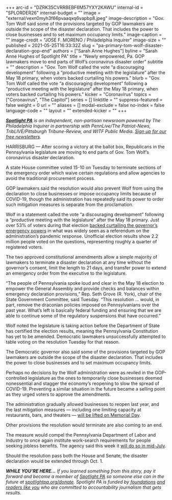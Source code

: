 +++
arc-id = "DZRK35CVRRBEBF6M57YXY2KAWU"
internal-id = "SPLORDER26"
internal-budget = ""
image = "external/vexn0myh3f66pvaaqxq6vapbp8.jpeg"
image-description = "Gov. Tom Wolf said some of the provisions targeted by GOP lawmakers are outside the scope of the disaster declaration. That includes the power to close businesses and to set maximum occupancy limits."
image-caption = ""
image-credit = "JOSE F. MORENO / Philadelphia Inquirer"
image-size = ""
published = 2021-05-25T16:33:32Z
slug = "pa-primary-tom-wolf-disaster-declaration-gop-end"
authors = ["Sarah Anne Hughes"]
byline = "Sarah Anne Hughes of Spotlight PA"
title = "Newly empowered, Pa. GOP lawmakers move to end parts of Wolf’s coronavirus disaster order"
subtitle = ""
description = "Gov. Tom Wolf called the vote “a discouraging development” following a “productive meeting with the legislature” after the May 18 primary, when voters backed curtailing his powers."
blurb = "Gov. Tom Wolf called the vote “a discouraging development” following a “productive meeting with the legislature” after the May 18 primary, when voters backed curtailing his powers."
kicker = "Coronavirus"
topics = ["Coronavirus", "The Capitol"]
series = []
linktitle = ""
suppress-featured = false
weight = 0
url = ""
aliases = []
modal-exclude = false
no-index = false
language-code = ""
layout = ""
extended-kicker = ""
+++

<a href="https://www.spotlightpa.org/"><i><b>Spotlight PA</b></i></a><i> is an independent, non-partisan newsroom powered by The Philadelphia Inquirer in partnership with PennLive/The Patriot-News, TribLIVE/Pittsburgh Tribune-Review, and WITF Public Media. </i><a href="https://www.spotlightpa.org/newsletters"><i>Sign up for our free newsletters</i></a><i>.</i>

HARRISBURG — After scoring a victory at the ballot box, Republicans in the Pennsylvania legislature are moving to end parts of Gov. Tom Wolf’s coronavirus disaster declaration.

A state House committee voted 15-10 on Tuesday to terminate sections of the emergency order which waive certain regulations and allow agencies to avoid the traditional procurement process. 

GOP lawmakers said the resolution would also prevent Wolf from using the declaration to close businesses or impose occupancy limits because of COVID-19, though the administration has repeatedly said its power to order such mitigation measures is separate from the proclamation. 

<script src="https://www.spotlightpa.org/embed.js" async></script><div data-spl-embed-version="1" data-spl-src="https://www.spotlightpa.org/embeds/newsletter/"></div>

Wolf in a statement called the vote “a discouraging development” following a “productive meeting with the legislature” after the May 18 primary. Just over 53% of voters during that election <a href="https://www.spotlightpa.org/news/2021/05/pa-primary-2021-ballot-question-disaster-declaration-results/">backed curtailing the governor’s emergency powers</a> in what was widely seen as a referendum on the administration’s pandemic response. Unofficial election results show 2.2 million people voted on the questions, representing roughly a quarter of registered voters. 

The two approved constitutional amendments allow a simple majority of lawmakers to terminate a disaster declaration at any time without the governor’s consent, limit the length to 21 days, and transfer power to extend an emergency order from the executive to the legislature.

“The people of Pennsylvania spoke loud and clear in the May 18 election to empower the General Assembly and provide checks and balances within emergency declaration provisions,” Rep. Seth Grove (R. York), chair of the State Government Committee, said Tuesday. “This resolution … would, in part, remove the draconian policies imposed on Pennsylvanians over the past year. What’s left is basically federal funding and ensuring that we are able to continue some of the regulatory suspensions that have occurred.”

Wolf noted the legislature is taking action before the Department of State has certified the election results, meaning the Pennsylvania Constitution has yet to be amended. Democratic lawmakers unsuccessfully attempted to table voting on the resolution Tuesday for that reason.

<script src="https://www.spotlightpa.org/embed.js" async></script><div data-spl-embed-version="1" data-spl-src="https://www.spotlightpa.org/embeds/donate/?teaser_text=If%20you%20learned%20something%20from%20this%20report%2C%20pay%20it%20forward%20and%20become%20a%20member%20of%20Spotlight%20PA%20so%20someone%20else%20can%20in%20the%20future."></div>


The Democratic governor also said some of the provisions targeted by GOP lawmakers are outside the scope of the disaster declaration. That includes the power to close businesses and to set maximum occupancy limits.

Perhaps no decisions by the Wolf administration were as reviled in the GOP-controlled legislature as the ones to temporarily close businesses deemed nonessential and stagger the economy’s reopening to slow the spread of COVID-19. Preventing a similar situation in the future became a selling point as they urged voters to approve the amendments.

The administration gradually allowed businesses to reopen last year, and the last mitigation measures — including one limiting capacity at restaurants, bars, and theaters — <a href="https://www.spotlightpa.org/news/2021/05/pa-coronavirus-mask-mitigation-memorial-day-vaccine-wolf/">will be lifted on Memorial Day</a>.

Other provisions the resolution would terminate are also coming to an end.

The measure would compel the Pennsylvania Department of Labor and Industry to once again institute work-search requirements for people seeking jobless benefits. The agency said this week it <a href="https://apnews.com/article/pennsylvania-health-coronavirus-pandemic-business-government-and-politics-a93d221a714a161e7e024fde3e6b3690">will do so in mid-July</a>.

Should the resolution pass both the House and Senate, the disaster declaration would be extended through Oct. 1.

<i><b>WHILE YOU’RE HERE...</b></i><i> If you learned something from this story, pay it forward and become a member of </i><a href="https://www.spotlightpa.org/"><i>Spotlight PA</i></a><i> so someone else can in the future at </i><a href="http://spotlightpa.org/donate"><i>spotlightpa.org/donate</i></a><i>. Spotlight PA is funded by</i><a href="https://www.spotlightpa.org/support"><i> foundations</i></a><i> </i><a href="https://www.spotlightpa.org/support"><i>and readers like you</i></a><i> who are committed to accountability journalism that gets results.</i>
